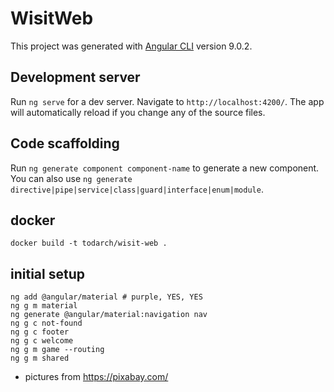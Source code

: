 # WisitWeb

This project was generated with [Angular CLI](https://github.com/angular/angular-cli) version 9.0.2.

## Development server

Run `ng serve` for a dev server. Navigate to `http://localhost:4200/`. The app will automatically reload if you change any of the source files.

## Code scaffolding

Run `ng generate component component-name` to generate a new component. You can also use `ng generate directive|pipe|service|class|guard|interface|enum|module`.

## docker

```shell 
docker build -t todarch/wisit-web .
```

## initial setup

```shell 
ng add @angular/material # purple, YES, YES
ng g m material
ng generate @angular/material:navigation nav
ng g c not-found
ng g c footer
ng g c welcome
ng g m game --routing
ng g m shared
```

- pictures from https://pixabay.com/
